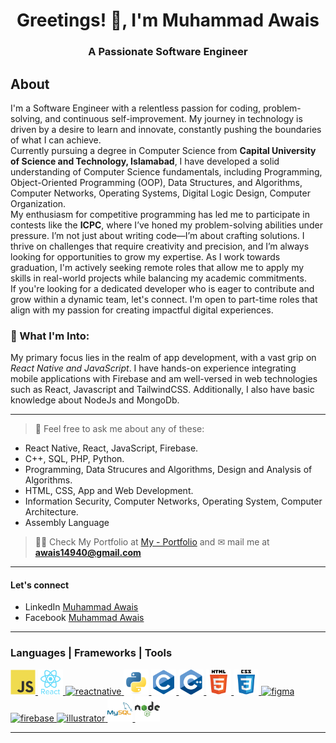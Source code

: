 <h1 align="center">Greetings! 👋, I'm Muhammad Awais</h1>
<h3 align="center">A Passionate Software Engineer</h3>


## About 
I'm a Software Engineer with a relentless passion for coding, problem-solving, and continuous self-improvement. My journey in technology is driven by a desire to learn and innovate, constantly pushing the boundaries of what I can achieve.
<br/>
Currently pursuing a degree in Computer Science from **Capital University of Science and Technology, Islamabad**, I have developed a solid understanding of Computer Science fundamentals, including Programming, Object-Oriented Programming (OOP), Data Structures, and Algorithms, Computer Networks, Operating Systems, Digital Logic Design, Computer Organization.
<br/> 
My enthusiasm for competitive programming has led me to participate in contests like the **ICPC**, where I’ve honed my problem-solving abilities under pressure. I’m not just about writing code—I’m about crafting solutions. I thrive on challenges that require creativity and precision, and I’m always looking for opportunities to grow my expertise. As I work towards graduation, I'm actively seeking remote roles that allow me to apply my skills in real-world projects while balancing my academic commitments.
<br/>
If you're looking for a dedicated developer who is eager to contribute and grow within a dynamic team, let's connect. I'm open to part-time roles that align with my passion for creating impactful digital experiences.

### 🚀 What I'm Into:
My primary focus lies in the realm of app development, with a vast grip on *React Native and JavaScript*. I have hands-on experience integrating mobile applications with Firebase and am well-versed in web technologies such as React, Javascript and TailwindCSS. Additionally, I also have basic knowledge about NodeJs and MongoDb.

<hr/>

> 💬 Feel free to ask me about any of these:<br/>
- React Native, React, JavaScript, Firebase.
- C++, SQL, PHP, Python.
- Programming, Data Strucures and Algorithms, Design and Analysis of Algorithms.
- HTML, CSS, App and Web Development.
- Information Security, Computer Networks, Operating System, Computer Architecture.
- Assembly Language
> 👨‍💻 Check My Portfolio at [My - Portfolio](https://avci-first-react-portfolio.netlify.app/) and ✉ mail me at **awais14940@gmail.com**

<hr/>

#### Let's connect
- LinkedIn    [Muhammad Awais](https://linkedin.com/in/muhammad-awais-05a019247)
- Facebook  [Muhammad Awais](https://fb.com/www.facebook.com/profile.php?id=100031103824349)  
<hr/>


<h3 align="left">Languages | Frameworks | Tools </h3>
<div>
    <a href="https://developer.mozilla.org/en-US/docs/Web/JavaScript" target="_blank" rel="noreferrer">
        <img src="https://raw.githubusercontent.com/devicons/devicon/master/icons/javascript/javascript-original.svg" alt="javascript" width="40" height="40"/>
    </a>
    <a href="https://reactjs.org/" target="_blank" rel="noreferrer">
        <img src="https://raw.githubusercontent.com/devicons/devicon/master/icons/react/react-original-wordmark.svg" alt="react" width="40" height="40"/>
    </a>
    <a href="https://reactnative.dev/" target="_blank" rel="noreferrer">
        <img src="https://reactnative.dev/img/header_logo.svg" alt="reactnative" width="40" height="40"/>
    </a>
    <a href="https://www.python.org" target="_blank" rel="noreferrer">
        <img src="https://raw.githubusercontent.com/devicons/devicon/master/icons/python/python-original.svg" alt="python" width="40" height="40"/>
    </a>
    <a href="https://www.cprogramming.com/" target="_blank" rel="noreferrer">
        <img src="https://raw.githubusercontent.com/devicons/devicon/master/icons/c/c-original.svg" alt="c" width="40" height="40"/>
    </a>
    <a href="https://www.w3schools.com/cpp/" target="_blank" rel="noreferrer">
        <img src="https://raw.githubusercontent.com/devicons/devicon/master/icons/cplusplus/cplusplus-original.svg" alt="cplusplus" width="40" height="40"/>
    </a>
    <a href="https://www.w3.org/html/" target="_blank" rel="noreferrer">
        <img src="https://raw.githubusercontent.com/devicons/devicon/master/icons/html5/html5-original-wordmark.svg" alt="html5" width="40" height="40"/>
    </a>
    <a href="https://www.w3schools.com/css/" target="_blank" rel="noreferrer">
        <img src="https://raw.githubusercontent.com/devicons/devicon/master/icons/css3/css3-original-wordmark.svg" alt="css3" width="40" height="40"/>
    </a>
    <a href="https://www.figma.com/" target="_blank" rel="noreferrer">
        <img src="https://www.vectorlogo.zone/logos/figma/figma-icon.svg" alt="figma" width="40" height="40"/>
    </a>
    <a href="https://firebase.google.com/" target="_blank" rel="noreferrer">
        <img src="https://www.vectorlogo.zone/logos/firebase/firebase-icon.svg" alt="firebase" width="40" height="40"/>
    </a>
    <a href="https://www.adobe.com/in/products/illustrator.html" target="_blank" rel="noreferrer">
        <img src="https://www.vectorlogo.zone/logos/adobe_illustrator/adobe_illustrator-icon.svg" alt="illustrator" width="40" height="40"/>
    </a>
    <a href="https://www.mysql.com/" target="_blank" rel="noreferrer">
        <img src="https://raw.githubusercontent.com/devicons/devicon/master/icons/mysql/mysql-original-wordmark.svg" alt="mysql" width="40" height="40"/>
    </a>
    <a href="https://nodejs.org" target="_blank" rel="noreferrer">
        <img src="https://raw.githubusercontent.com/devicons/devicon/master/icons/nodejs/nodejs-original-wordmark.svg" alt="nodejs" width="40" height="40"/>
    </a>
</div>
<hr/>



